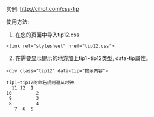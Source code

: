 实例:
http://cihot.com/css-tip



使用方法:
1) 在您的页面中导入tip12.css
```
<link rel="stylesheet" href="tip12.css">
```

2) 在需要显示提示的地方加上tip1~tip12类型, data-tip属性。

```
<div class="tip12" data-tip="提示内容">
```

```
tip1~tip12的命名规则遵从时钟.
  11 12  1
10         2
 9         3
 8         4
   7  6  5
```